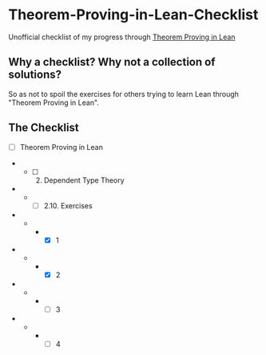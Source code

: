 # Theorem-Proving-in-Lean-Checklist

Unofficial checklist of my progress through [Theorem Proving in Lean](https://leanprover.github.io/theorem_proving_in_lean/)

## Why a checklist? Why not a collection of solutions?

So as not to spoil the exercises for others trying to learn Lean through "Theorem Proving in Lean".

## The Checklist

- [ ] Theorem Proving in Lean
- - [ ] 2. Dependent Type Theory
- - - [ ] 2.10. Exercises
- - - - [x] 1
- - - - [x] 2
- - - - [ ] 3
- - - - [ ] 4
